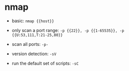 # nmap

- basic:
`nmap {{host}}`

- only scan a port range:
`-p {{22}}, -p {{1-65535}}, -p {{U:53,111,T:21-25,80}}`

- scan all ports:
`-p-`

- version detection:
`-sV`

- run the default set of scripts:
`-sC`
